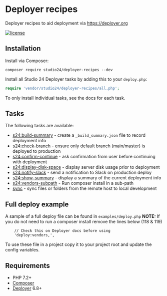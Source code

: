 # Deployer recipes

Deployer recipes to aid deployment via https://deployer.org

[![license][license-badge]][LICENSE]

## Installation

Install via Composer:

```
composer require studio24/deployer-recipes --dev
```

Install all Studio 24 Deployer tasks by adding this to your `deploy.php`:

```php
require 'vendor/studio24/deployer-recipes/all.php';
```

To only install individual tasks, see the docs for each task.

## Tasks

The following tasks are available:

* [s24:build-summary](docs/build-summary.md) - create a `_build_summary.json` file to record deployment info
* [s24:check-branch](docs/check-branch.md) - ensure only default branch (main/master) is deployed to production
* [s24:confirm-continue](docs/confirm-continue.md) - ask confirmation from user before continuing with deployment
* [s24:display-disk-space](docs/display-disk-space.md) - display server disk usage prior to deployment
* [s24:notify-slack](docs/notify-slack.md) - send a notification to Slack on production deploy  
* [s24:show-summary](docs/show-summary.md) - display a summary of the current deployment info
* [s24:vendors-subpath](docs/vendors-subpath.md) - Run composer install in a sub-path
* [sync](docs/sync.md) - sync files or folders from the remote host to local development

## Full deploy example

A sample of a full deploy file can be found in `examples/deploy.php`
**NOTE:** If you do not need to run a composer install remove the lines below (118 & 119)  
```    
    // Check this on Deployer docs before using
    'deploy:vendors,',
```

To use these file in a project copy it to your project root and update the config variables. 

## Requirements

* PHP 7.2+
* [Composer](https://getcomposer.org/)
* [Deployer](https://deployer.org/) 6.8+

[LICENSE]: ./LICENSE
[license-badge]: https://img.shields.io/badge/license-MIT-blue.svg
